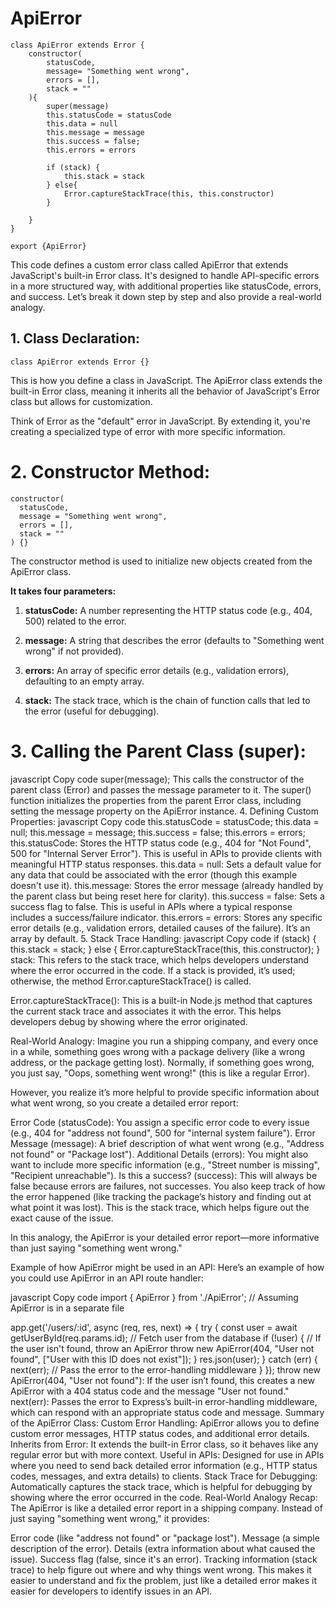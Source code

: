 # ApiError
```
class ApiError extends Error {
    constructor(
        statusCode,
        message= "Something went wrong",
        errors = [],
        stack = ""
    ){
        super(message)
        this.statusCode = statusCode
        this.data = null
        this.message = message
        this.success = false;
        this.errors = errors

        if (stack) {
            this.stack = stack
        } else{
            Error.captureStackTrace(this, this.constructor)
        }

    }
}

export {ApiError}
```

This code defines a custom error class called ApiError that extends JavaScript's built-in Error class. It's designed to handle API-specific errors in a more structured way, with additional properties like statusCode, errors, and success. Let’s break it down step by step and also provide a real-world analogy.

## 1. Class Declaration:
```
class ApiError extends Error {}
```
This is how you define a class in JavaScript. The ApiError class extends the built-in Error class, meaning it inherits all the behavior of JavaScript's Error class but allows for customization.

Think of Error as the "default" error in JavaScript. By extending it, you're creating a specialized type of error with more specific information.

# 2. Constructor Method:
```
constructor(
  statusCode,
  message = "Something went wrong",
  errors = [],
  stack = ""
) {}
```
The constructor method is used to initialize new objects created from the ApiError class.

**It takes four parameters:**
1. **statusCode:** A number representing the HTTP status code (e.g., 404, 500) related to the error.

2. **message:** A string that describes the error (defaults to "Something went wrong" if not provided).

3. **errors:** An array of specific error details (e.g., validation errors), defaulting to an empty array.
4. **stack:** The stack trace, which is the chain of function calls that led to the error (useful for debugging).

# 3. Calling the Parent Class (super):
javascript
Copy code
super(message);
This calls the constructor of the parent class (Error) and passes the message parameter to it.
The super() function initializes the properties from the parent Error class, including setting the message property on the ApiError instance.
4. Defining Custom Properties:
javascript
Copy code
this.statusCode = statusCode;
this.data = null;
this.message = message;
this.success = false;
this.errors = errors;
this.statusCode: Stores the HTTP status code (e.g., 404 for "Not Found", 500 for "Internal Server Error"). This is useful in APIs to provide clients with meaningful HTTP status responses.
this.data = null: Sets a default value for any data that could be associated with the error (though this example doesn't use it).
this.message: Stores the error message (already handled by the parent class but being reset here for clarity).
this.success = false: Sets a success flag to false. This is useful in APIs where a typical response includes a success/failure indicator.
this.errors = errors: Stores any specific error details (e.g., validation errors, detailed causes of the failure). It’s an array by default.
5. Stack Trace Handling:
javascript
Copy code
if (stack) {
    this.stack = stack;
} else {
    Error.captureStackTrace(this, this.constructor);
}
stack: This refers to the stack trace, which helps developers understand where the error occurred in the code. If a stack is provided, it’s used; otherwise, the method Error.captureStackTrace() is called.

Error.captureStackTrace(): This is a built-in Node.js method that captures the current stack trace and associates it with the error. This helps developers debug by showing where the error originated.

Real-World Analogy:
Imagine you run a shipping company, and every once in a while, something goes wrong with a package delivery (like a wrong address, or the package getting lost). Normally, if something goes wrong, you just say, "Oops, something went wrong!" (this is like a regular Error).

However, you realize it’s more helpful to provide specific information about what went wrong, so you create a detailed error report:

Error Code (statusCode): You assign a specific error code to every issue (e.g., 404 for "address not found", 500 for "internal system failure").
Error Message (message): A brief description of what went wrong (e.g., "Address not found" or "Package lost").
Additional Details (errors): You might also want to include more specific information (e.g., "Street number is missing", "Recipient unreachable").
Is this a success? (success): This will always be false because errors are failures, not successes.
You also keep track of how the error happened (like tracking the package’s history and finding out at what point it was lost). This is the stack trace, which helps figure out the exact cause of the issue.

In this analogy, the ApiError is your detailed error report—more informative than just saying "something went wrong."

Example of how ApiError might be used in an API:
Here’s an example of how you could use ApiError in an API route handler:

javascript
Copy code
import { ApiError } from './ApiError';  // Assuming ApiError is in a separate file

app.get('/users/:id', async (req, res, next) => {
  try {
    const user = await getUserById(req.params.id);  // Fetch user from the database
    if (!user) {
      // If the user isn't found, throw an ApiError
      throw new ApiError(404, "User not found", ["User with this ID does not exist"]);
    }
    res.json(user);
  } catch (err) {
    next(err);  // Pass the error to the error-handling middleware
  }
});
throw new ApiError(404, "User not found"): If the user isn’t found, this creates a new ApiError with a 404 status code and the message "User not found."
next(err): Passes the error to Express’s built-in error-handling middleware, which can respond with an appropriate status code and message.
Summary of the ApiError Class:
Custom Error Handling: ApiError allows you to define custom error messages, HTTP status codes, and additional error details.
Inherits from Error: It extends the built-in Error class, so it behaves like any regular error but with more context.
Useful in APIs: Designed for use in APIs where you need to send back detailed error information (e.g., HTTP status codes, messages, and extra details) to clients.
Stack Trace for Debugging: Automatically captures the stack trace, which is helpful for debugging by showing where the error occurred in the code.
Real-World Analogy Recap:
The ApiError is like a detailed error report in a shipping company. Instead of just saying "something went wrong," it provides:

Error code (like "address not found" or "package lost").
Message (a simple description of the error).
Details (extra information about what caused the issue).
Success flag (false, since it's an error).
Tracking information (stack trace) to help figure out where and why things went wrong.
This makes it easier to understand and fix the problem, just like a detailed error makes it easier for developers to identify issues in an API.